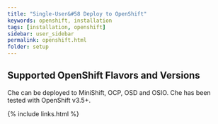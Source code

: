 ```yaml
---
title: "Single-User&#58 Deploy to OpenShift"
keywords: openshift, installation
tags: [installation, openshift]
sidebar: user_sidebar
permalink: openshift.html
folder: setup
---
```

## Supported OpenShift Flavors and Versions

Che can be deployed to MiniShift, OCP, OSD and OSIO. Che has been tested with OpenShift v3.5+.

{% include links.html %}
